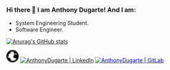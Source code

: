 ### Hi there 👋 I am Anthony Dugarte! And I am:

<!--
**AnthonyDugarte/AnthonyDugarte** is a ✨ _special_ ✨ repository because its `README.md` (this file) appears on your GitHub profile.

Here are some ideas to get you started:

- 🔭 I’m currently working on ...
- 🌱 I’m currently learning ...
- 👯 I’m looking to collaborate on ...
- 🤔 I’m looking for help with ...
- 💬 Ask me about ...
- 📫 How to reach me: ...
- 😄 Pronouns: ...
- ⚡ Fun fact: ...
-->

- System Engineering Student.
- Software Engineer.

[![Anurag's GitHub stats](https://github-readme-stats.vercel.app/api?username=AnthonyDugarte)](https://github.com/anuraghazra/github-readme-stats)

<!-- [<img alt="AnthonyDugarte | website" src="https://cdn.jsdelivr.net/npm/simple-icons@v3/icons/gmail.svg" width="32px" />][gmail] -->

[<img alt="AnthonyDugarte | website" src="https://raw.githubusercontent.com/iconic/open-iconic/master/svg/globe.svg" width="32px" />][website]
[<img alt="AnthonyDugarte | LinkedIn" src="https://cdn.jsdelivr.net/npm/simple-icons@v3/icons/linkedin.svg" width="32px" />][linkedin]
[<img alt="AnthonyDugarte | GitLab" src="https://cdn.jsdelivr.net/npm/simple-icons@v3/icons/gitlab.svg" style="color: blue;" width="32px" />][gitlab]

<!-- [<img alt="AnthonyDugarte | twitter" src="https://cdn.jsdelivr.net/npm/simple-icons@v3/icons/twitter.svg" width="32px" />][twitter] -->

[website]: https://anthonydugarte.dev
[gmail]: mailto:toonny1998@gmail.com
[linkedin]: https://www.linkedin.com/in/anthonydugarte
[twitter]: https://twitter.com/AnthonyDugarte8
[gitlab]: https://gitlab.com/AnthonyDugarte
